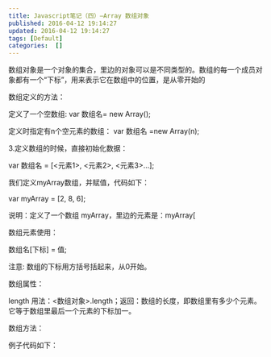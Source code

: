 ```yaml
---
title: Javascript笔记（四）–Array 数组对象
published: 2016-04-12 19:14:27
updated: 2016-04-12 19:14:27
tags: [Default]
categories:  []
---
```


数组对象是一个对象的集合，里边的对象可以是不同类型的。数组的每一个成员对象都有一个“下标”，用来表示它在数组中的位置，是从零开始的

数组定义的方法：

定义了一个空数组:
var  数组名= new Array();

定义时指定有n个空元素的数组：
var 数组名 =new Array(n);

3.定义数组的时候，直接初始化数据：

var  数组名 = [<元素1>, <元素2>, <元素3>…];

我们定义myArray数组，并赋值，代码如下：

var myArray = [2, 8, 6];

说明：定义了一个数组 myArray，里边的元素是：myArray[

数组元素使用：

数组名[下标] = 值;

注意: 数组的下标用方括号括起来，从0开始。

数组属性：

length 用法：<数组对象>.length；返回：数组的长度，即数组里有多少个元素。它等于数组里最后一个元素的下标加一。

数组方法：

例子代码如下：
